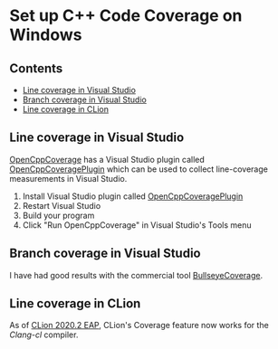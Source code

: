 # Set up C++ Code Coverage on Windows

<!-- toc -->
## Contents

  * [Line coverage in Visual Studio](#line-coverage-in-visual-studio)
  * [Branch coverage in Visual Studio](#branch-coverage-in-visual-studio)
  * [Line coverage in CLion](#line-coverage-in-clion)<!-- endToc -->

## Line coverage in Visual Studio

[OpenCppCoverage](https://github.com/OpenCppCoverage/OpenCppCoverage) has a Visual Studio plugin called [OpenCppCoveragePlugin](https://github.com/OpenCppCoverage/OpenCppCoveragePlugin) which can be used to collect line-coverage measurements in Visual Studio.

1. Install Visual Studio plugin called [OpenCppCoveragePlugin](https://github.com/OpenCppCoverage/OpenCppCoveragePlugin)
2. Restart Visual Studio
3. Build your program
4. Click "Run OpenCppCoverage" in Visual Studio's Tools menu

## Branch coverage in Visual Studio

I have had good results with the commercial tool [BullseyeCoverage](https://www.bullseye.com).

## Line coverage in CLion

As of [CLion 2020.2 EAP](https://blog.jetbrains.com/clion/2020/06/clion-2020-2-eap3-coverage-wsl-git-inspections/#code_coverage), CLion's Coverage feature now works for the *Clang-cl* compiler.

